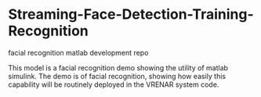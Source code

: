 # Streaming-Face-Detection-Training-Recognition
facial recognition matlab development repo

This model is a facial recognition demo showing the utility of matlab simulink. The demo is of facial recognition, showing how easily this capability will be routinely deployed in the VRENAR system code.
